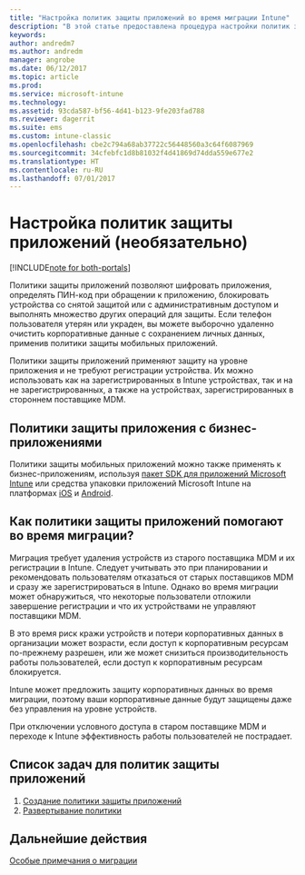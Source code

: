 ```yaml
---
title: "Настройка политик защиты приложений во время миграции Intune"
description: "В этой статье предоставлена процедура настройки политик защиты приложений во время миграции Intune."
keywords: 
author: andredm7
ms.author: andredm
manager: angrobe
ms.date: 06/12/2017
ms.topic: article
ms.prod: 
ms.service: microsoft-intune
ms.technology: 
ms.assetid: 93cda587-bf56-4d41-b123-9fe203fad788
ms.reviewer: dagerrit
ms.suite: ems
ms.custom: intune-classic
ms.openlocfilehash: cbe2c794a68ab37722c56448560a3c64f6087969
ms.sourcegitcommit: 34cfebfc1d8b81032f4d41869d74dda559e677e2
ms.translationtype: HT
ms.contentlocale: ru-RU
ms.lasthandoff: 07/01/2017
---
```

# <a name="configure-app-protection-policies-optional"></a>Настройка политик защиты приложений (необязательно)

[!INCLUDE[note for both-portals](./includes/note-for-both-portals.md)]

Политики защиты приложений позволяют шифровать приложения, определять ПИН-код при обращении к приложению, блокировать устройства со снятой защитой или с административным доступом и выполнять множество других операций для защиты. Если телефон пользователя утерян или украден, вы можете выборочно удаленно очистить корпоративные данные с сохранением личных данных, применив политики защиты мобильных приложений.

Политики защиты приложений применяют защиту на уровне приложения и не требуют регистрации устройства. Их можно использовать как на зарегистрированных в Intune устройствах, так и на не зарегистрированных, а также на устройствах, зарегистрированных в стороннем поставщике MDM.

## <a name="app-protection-policies-with-lob-apps"></a>Политики защиты приложения с бизнес-приложениями

Политики защиты мобильных приложений можно также применять к бизнес-приложениям, используя [пакет SDK для приложений Microsoft Intune](/intune-classic/deploy-use/use-the-sdk-to-enable-apps-for-mobile-application-management) или средства упаковки приложений Microsoft Intune на платформах [iOS](https://www.microsoft.com/download/details.aspx?id=45218&751be11f-ede8-5a0c-058c-2ee190a24fa6=True) и [Android](https://www.microsoft.com/download/details.aspx?id=47267).

## <a name="how-do-app-protection-policies-help-during-migration"></a>Как политики защиты приложений помогают во время миграции?

Миграция требует удаления устройств из старого поставщика MDM и их регистрации в Intune. Следует учитывать это при планировании и рекомендовать пользователям отказаться от старых поставщиков MDM и сразу же зарегистрироваться в Intune. Однако во время миграции может обнаружиться, что некоторые пользователи отложили завершение регистрации и что их устройствами не управляют поставщики MDM.

В это время риск кражи устройств и потери корпоративных данных в организации может возрасти, если доступ к корпоративным ресурсам по-прежнему разрешен, или же может снизиться производительность работы пользователей, если доступ к корпоративным ресурсам блокируется.

Intune может предложить защиту корпоративных данных во время миграции, поэтому ваши корпоративные данные будут защищены даже без управления на уровне устройств.

При отключении условного доступа в старом поставщике MDM и переходе к Intune эффективность работы пользователей не пострадает.

## <a name="task-list-for-app-protection-policies"></a>Список задач для политик защиты приложений

1. [Создание политики защиты приложений](/intune/app-protection-policies#create-an-app-protection-policy)
2. [Развертывание политики](/intune/app-protection-policies#deploy-a-policy-to-users)


## <a name="next-steps"></a>Дальнейшие действия 

[Особые примечания о миграции](migration-guide-considerations.md)
